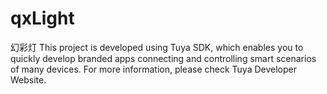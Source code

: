 # qxLight
幻彩灯
This project is developed using Tuya SDK, which enables you to quickly develop branded apps connecting and controlling smart scenarios of many devices.
For more information, please check Tuya Developer Website.
